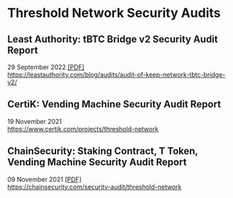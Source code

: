 # Threshold Network Security Audits

## Least Authority: tBTC Bridge v2 Security Audit Report
29 September 2022  [[PDF]](./29-Sep-2022-LeastAuthority.pdf) \
https://leastauthority.com/blog/audits/audit-of-keep-network-tbtc-bridge-v2/

## CertiK: Vending Machine Security Audit Report
19 November 2021 \
https://www.certik.com/projects/threshold-network

## ChainSecurity: Staking Contract, T Token, Vending Machine Security Audit Report
09 November 2021 [[PDF]](./09-Nov-2021-ChainSecurity.pdf) \
https://chainsecurity.com/security-audit/threshold-network


